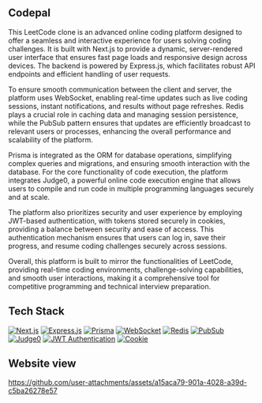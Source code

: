 ## Codepal
This LeetCode clone is an advanced online coding platform designed to offer a seamless and interactive experience for users solving coding challenges. It is built with Next.js to provide a dynamic, server-rendered user interface that ensures fast page loads and responsive design across devices. The backend is powered by Express.js, which facilitates robust API endpoints and efficient handling of user requests.

To ensure smooth communication between the client and server, the platform uses WebSocket, enabling real-time updates such as live coding sessions, instant notifications, and results without page refreshes. Redis plays a crucial role in caching data and managing session persistence, while the PubSub pattern ensures that updates are efficiently broadcast to relevant users or processes, enhancing the overall performance and scalability of the platform.

Prisma is integrated as the ORM for database operations, simplifying complex queries and migrations, and ensuring smooth interaction with the database. For the core functionality of code execution, the platform integrates Judge0, a powerful online code execution engine that allows users to compile and run code in multiple programming languages securely and at scale.

The platform also prioritizes security and user experience by employing JWT-based authentication, with tokens stored securely in cookies, providing a balance between security and ease of access. This authentication mechanism ensures that users can log in, save their progress, and resume coding challenges securely across sessions.

Overall, this platform is built to mirror the functionalities of LeetCode, providing real-time coding environments, challenge-solving capabilities, and smooth user interactions, making it a comprehensive tool for competitive programming and technical interview preparation.

## Tech Stack

[![Next.js](https://img.shields.io/badge/Next.js-000000?style=for-the-badge&logo=nextdotjs&logoColor=white)](https://nextjs.org/)
[![Express.js](https://img.shields.io/badge/Express.js-000000?style=for-the-badge&logo=express&logoColor=white)](https://expressjs.com/)
[![Prisma](https://img.shields.io/badge/Prisma-2D3748?style=for-the-badge&logo=prisma&logoColor=white)](https://www.prisma.io/)
[![WebSocket](https://img.shields.io/badge/WebSocket-010101?style=for-the-badge&logo=websocket&logoColor=white)](https://developer.mozilla.org/en-US/docs/Web/API/WebSockets_API)
[![Redis](https://img.shields.io/badge/Redis-DC382D?style=for-the-badge&logo=redis&logoColor=white)](https://redis.io/)
[![PubSub](https://img.shields.io/badge/PubSub-4285F4?style=for-the-badge&logo=google-cloud&logoColor=white)](https://cloud.google.com/pubsub)
[![Judge0](https://img.shields.io/badge/Judge0-FF6F00?style=for-the-badge&logo=judge0&logoColor=white)](https://judge0.com/)
[![JWT Authentication](https://img.shields.io/badge/JWT-000000?style=for-the-badge&logo=jsonwebtokens&logoColor=white)](https://jwt.io/)
[![Cookie](https://img.shields.io/badge/Cookies-FFCA28?style=for-the-badge&logo=cookiecutter&logoColor=black)](https://developer.mozilla.org/en-US/docs/Web/HTTP/Cookies)

## Website view


https://github.com/user-attachments/assets/a15aca79-901a-4028-a39d-c5ba26278e57

